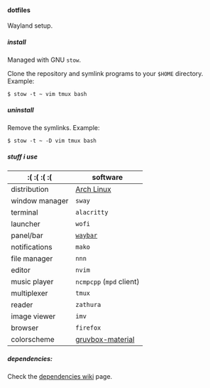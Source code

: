 #### dotfiles

Wayland setup.

##### install

Managed with GNU `stow`.

Clone the repository and symlink programs to your `$HOME` directory. Example:

```
$ stow -t ~ vim tmux bash
```

##### uninstall

Remove the symlinks. Example:

```
$ stow -t ~ -D vim tmux bash
```

##### stuff i use

| :( :( :( :(  | software                          |
|--------------|-----------------------------------|
|distribution  |[Arch Linux](https://archlinux.org)|
|window manager|`sway`|
|terminal      |`alacritty`|
|launcher      |`wofi`|
|panel/bar     |[`waybar`](https://github.com/krypt-n/bar)|
|notifications |`mako`|
|file manager  |`nnn`|
|editor        |`nvim`|
|music player  |`ncmpcpp` (`mpd` client)|
|multiplexer   |`tmux`|
|reader        |`zathura`|
|image viewer  |`imv`|
|browser       |`firefox`|
|colorscheme   |[gruvbox-material](https://github.com/sainnhe/gruvbox-material)|

##### dependencies:

Check the [dependencies wiki](https://github.com/cer-0/dots/wiki/Dependencies) page.
